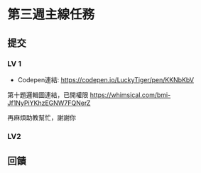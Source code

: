 # 第三週主線任務

## 提交
### LV 1
* Codepen連結:
https://codepen.io/LuckyTiger/pen/KKNbKbV

第十題邏輯圖連結，已開權限
https://whimsical.com/bmi-Jf1NyPiYKhzEGNW7FQNerZ

再麻煩助教幫忙，謝謝你

### LV2

## 回饋
